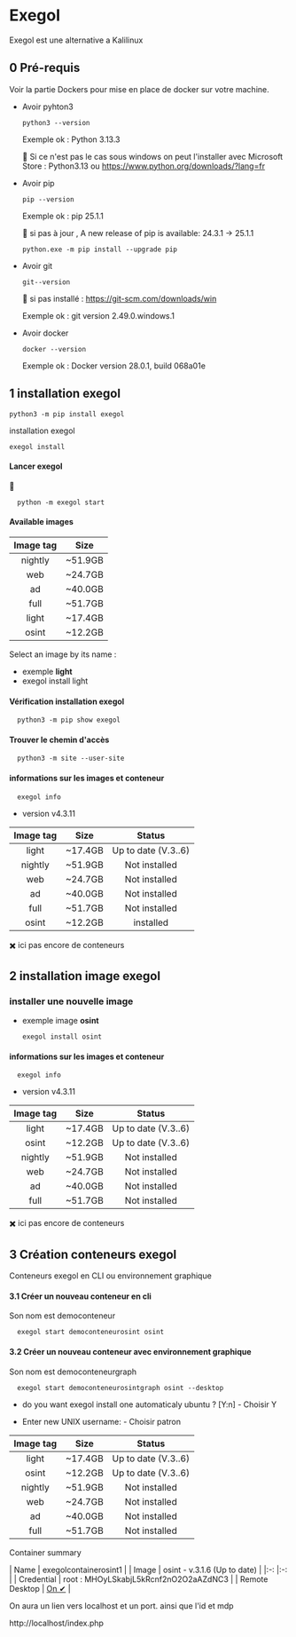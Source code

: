 # Exegol 
Exegol est une alternative a Kalilinux

## 0 Pré-requis
Voir la partie Dockers pour mise en place de docker sur votre machine.
- Avoir pyhton3

      python3 --version
  
  Exemple ok : Python 3.13.3

  🚩 Si ce n'est pas le cas sous windows on peut l'installer avec Microsoft Store : Python3.13 ou https://www.python.org/downloads/?lang=fr

- Avoir pip

      pip --version
  
  Exemple ok : pip 25.1.1

   🚩 si pas à jour ,  A new release of pip is available: 24.3.1 -> 25.1.1

      python.exe -m pip install --upgrade pip

- Avoir git

      git--version

  🚩 si pas installé : https://git-scm.com/downloads/win
  
  Exemple ok : git version 2.49.0.windows.1

- Avoir docker

      docker --version
  
  Exemple ok : Docker version 28.0.1, build 068a01e


## 1 installation exegol
    python3 -m pip install exegol




installation exegol

    exegol install

#### Lancer exegol
💫

      python -m exegol start

#### Available images

|    Image tag    |   Size |
 |:-:    |:-:    |
| nightly | ~51.9GB |
| web |  ~24.7GB |
| ad |  ~40.0GB |
|  full | ~51.7GB | 
|  light | ~17.4GB |
|   osint | ~12.2GB |

Select an image by its name : 
- exemple **light**
- exegol install light

#### Vérification installation exegol

      python3 -m pip show exegol
      
#### Trouver le chemin d'accès

      python3 -m site --user-site

#### informations sur les images et conteneur 

      exegol info

   * version v4.3.11


|    Image tag    |   Size | Status |
|:-:    |:-:    |:-:    |
|  light | ~17.4GB | Up to date (V.3..6) |
| nightly | ~51.9GB | Not installed |
| web |  ~24.7GB | Not installed |
| ad |  ~40.0GB | Not installed |
|  full | ~51.7GB | Not installed |
|   osint | ~12.2GB| installed |

✖️ ici pas encore de conteneurs



## 2 installation image exegol

### installer une nouvelle image
- exemple image **osint**
  
      exegol install osint

#### informations sur les images et conteneur 

      exegol info

   * version v4.3.11


|    Image tag    |   Size | Status |
|:-:    |:-:    |:-:    |
|  light | ~17.4GB | Up to date (V.3..6) |
|   osint | ~12.2GB| Up to date (V.3..6) |
| nightly | ~51.9GB | Not installed |
| web |  ~24.7GB | Not installed |
| ad |  ~40.0GB | Not installed |
|  full | ~51.7GB | Not installed |


✖️ ici pas encore de conteneurs

## 3 Création conteneurs exegol

Conteneurs exegol en CLI ou environnement graphique

#### 3.1 Créer un nouveau conteneur en cli

Son nom est democonteneur

      exegol start democonteneurosint osint

#### 3.2 Créer un nouveau conteneur avec environnement graphique

Son nom est democonteneurgraph

      exegol start democonteneurosintgraph osint --desktop

- do you want exegol install one automaticaly ubuntu ? [Y:n]
      - Choisir Y

- Enter new UNIX username:
      - Choisir patron


|    Image tag    |   Size | Status |
|:-:    |:-:    |:-:    |
|  light | ~17.4GB | Up to date (V.3..6) |
|   osint | ~12.2GB| Up to date (V.3..6) |
| nightly | ~51.9GB | Not installed |
| web |  ~24.7GB | Not installed |
| ad |  ~40.0GB | Not installed |
|  full | ~51.7GB | Not installed |

 Container summary

|    Name    |   exegolcontainerosint1 |
|    Image    |   osint - v.3.1.6 (Up to date) |
|:-:    |:-:    |
|  Credential | root : MHOyLSkabjL5kRcnf2nO2O2aAZdNC3 | 
|   Remote Desktop     |   [On ✔](http://localhost:51023) |





On aura un lien vers localhost et un port. ainsi que l'id et mdp

http://localhost/index.php
